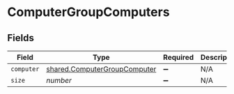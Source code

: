 # ComputerGroupComputers


## Fields

| Field                                                                        | Type                                                                         | Required                                                                     | Description                                                                  | Example                                                                      |
| ---------------------------------------------------------------------------- | ---------------------------------------------------------------------------- | ---------------------------------------------------------------------------- | ---------------------------------------------------------------------------- | ---------------------------------------------------------------------------- |
| `computer`                                                                   | [shared.ComputerGroupComputer](../../models/shared/computergroupcomputer.md) | :heavy_minus_sign:                                                           | N/A                                                                          |                                                                              |
| `size`                                                                       | *number*                                                                     | :heavy_minus_sign:                                                           | N/A                                                                          | 1                                                                            |